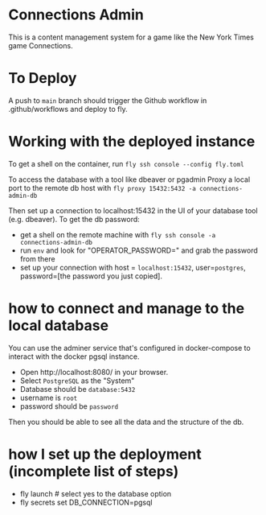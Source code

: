 # Connections Admin

This is a content management system for a game like the New York Times game Connections.

# To Deploy

A push to `main` branch should trigger the Github workflow in .github/workflows and deploy to fly.

# Working with the deployed instance

To get a shell on the container, run `fly ssh console --config fly.toml`

To access the database with a tool like dbeaver or pgadmin
Proxy a local port to the remote db host with `fly proxy 15432:5432 -a connections-admin-db`

Then set up a connection to localhost:15432 in the UI of your database tool (e.g. dbeaver).
To get the db password:

-   get a shell on the remote machine with `fly ssh console -a connections-admin-db`
-   run `env` and look for "OPERATOR_PASSWORD=" and grab the password from there
-   set up your connection with host = `localhost:15432`, user=`postgres`, password=[the password you just copied].

# how to connect and manage to the local database

You can use the adminer service that's configured in docker-compose to interact with the docker pgsql instance.

-   Open http://localhost:8080/ in your browser.
-   Select `PostgreSQL` as the "System"
-   Database should be `database:5432`
-   username is `root`
-   password should be `password`

Then you should be able to see all the data and the structure of the db.

# how I set up the deployment (incomplete list of steps)

-   fly launch # select yes to the database option
-   fly secrets set DB_CONNECTION=pgsql
